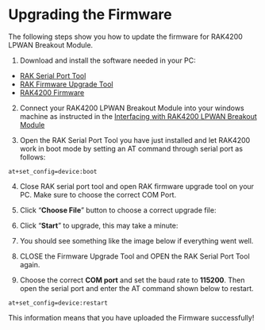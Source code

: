 # Upgrading the Firmware

The following steps show you how to update the firmware for RAK4200 LPWAN Breakout Module.

1. Download and install the software needed in your PC:

- [RAK Serial Port Tool](https://downloads.rakwireless.com/en/LoRa/Tools/RAK_SERIAL_PORT_TOOL_V1.2.1.zip)
- [RAK Firmware Upgrade Tool](https://downloads.rakwireless.com/en/LoRa/Tools/RAK_Upgrade_Tool_V1.0.rar)
- [RAK4200 Firmware](https://downloads.rakwireless.com/en/LoRa/RAK4200/Firmware/RAK4200_V3.2.0.12.rar)

2. Connect your RAK4200 LPWAN Breakout Module into your windows machine as instructed in the [Interfacing with RAK4200 LPWAN Breakout Module](/en-us/quick-start/rak4200-breakout/interfacing.html)

3. Open the RAK Serial Port Tool you have just installed and let RAK4200 work in boot mode by setting an AT command through serial port as follows:

```
at+set_config=device:boot
```

<rk-img
  src="/assets/images/quick-start-guide/rak4200-breakout/upgrading-the-firmware/boot-mode.jpg"
  width="65%"
  figure-number="1"
  caption="Entering Boot Mode"
/>

4. Close RAK serial port tool and open RAK firmware upgrade tool on your PC. Make sure to choose the correct COM Port.

<rk-img
  src="/assets/images/quick-start-guide/rak4200-breakout/upgrading-the-firmware/rak-upgrade-tool.jpg"
  width="80%"
  figure-number="2"
  caption="RAK Firmware Upgrade Tool"
/>

5. Click “**Choose File**” button to choose a correct upgrade file:

<rk-img
  src="/assets/images/quick-start-guide/rak4200-breakout/upgrading-the-firmware/upgrade-file.jpg"
  width="80%"
  figure-number="3"
  caption="Choosing the Correct Upgrade file"
/>

6. Click “**Start**” to upgrade, this may take a minute:

<rk-img
  src="/assets/images/quick-start-guide/rak4200-breakout/upgrading-the-firmware/upgrade-process.jpg"
  width="80%"
  figure-number="4"
  caption="Firmware Upgrading in Process"
/>

7. You should see something like the image below if everything went well.

<rk-img
  src="/assets/images/quick-start-guide/rak4200-breakout/upgrading-the-firmware/successful-upgrade.jpg"
  width="80%"
  figure-number="5"
  caption="Successfully Upgraded Firmware"
/>

8. CLOSE the Firmware Upgrade Tool and OPEN the RAK Serial Port Tool again.

9. Choose the correct **COM port** and set the baud rate to **115200**. Then open the serial port and enter the AT command shown below to restart.

```
at+set_config=device:restart
```

<rk-img
  src="/assets/images/quick-start-guide/rak4200-breakout/upgrading-the-firmware/device-restart.jpg"
  width="65%"
  figure-number="6"
  caption="Restarting your Device"
/>

This information means that you have uploaded the Firmware successfully!

